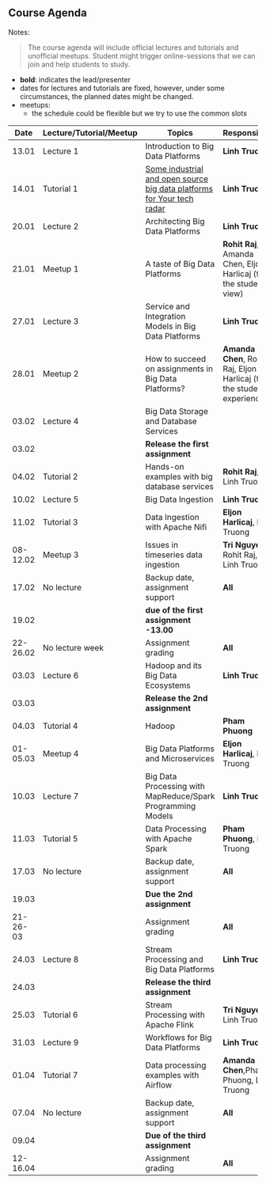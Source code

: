 ## Course Agenda

Notes:
> The course agenda will include official lectures and tutorials and unofficial meetups. Student might trigger online-sessions that we can join and help students to study.
- **bold**: indicates the lead/presenter
- dates for lectures and tutorials are fixed, however, under some circumstances,  the planned dates might be changed.
- meetups:
  - the schedule could be flexible but we try to use the common slots


Date    | Lecture/Tutorial/Meetup  | Topics | Responsibles
--------|--------------|-------|---------
13.01   |Lecture 1  | Introduction to Big Data Platforms | **Linh Truong**
14.01   |Tutorial 1 | [Some industrial and open source big data platforms for Your tech radar](lecturenotes/pdfs/tutorial-walkaround-techradar-v0.2.pdf)| **Linh Truong**
20.01   |Lecture 2|Architecting Big Data Platforms| **Linh Truong**
21.01   |Meetup 1 | A taste of Big Data Platforms | **Rohit Raj**, Amanda Chen, Eljon Harlicaj (from the student view)
27.01  |Lecture 3  | Service and Integration Models in Big Data Platforms| **Linh Truong**
28.01  |Meetup 2   | How to succeed on assignments in Big Data Platforms?| **Amanda Chen**, Rohit Raj, Eljon Harlicaj (from the student experience)
03.02  |Lecture 4  | Big Data Storage and Database Services
03.02  |   | **Release the first assignment**
04.02  |Tutorial 2 | Hands-on examples with big database services| **Rohit Raj**, Linh Truong
10.02  |Lecture 5 | Big Data Ingestion | **Linh Truong**
11.02  |Tutorial 3 | Data Ingestion with Apache Nifi| **Eljon Harlicaj**, Linh Truong
08-12.02  |Meetup 3 |Issues in timeseries data ingestion| **Tri Nguyen**, Rohit Raj, Linh Truong
17.02  | No lecture | Backup date, assignment support| **All**
19.02  |   |  **due of the first assignment -13.00**
22-26.02  |  No lecture week | Assignment grading| **All**
03.03  |Lecture 6  | Hadoop and its Big Data Ecosystems| **Linh Truong**
03.03  |   | **Release the 2nd assignment**
04.03  | Tutorial 4 |Hadoop | **Pham Phuong**
01-05.03  |Meetup  4 | Big Data Platforms and Microservices | **Eljon Harlicaj**, Linh Truong
10.03  |Lecture 7 | Big Data Processing with MapReduce/Spark Programming Models | **Linh Truong**
11.03  |Tutorial 5 | Data Processing with Apache Spark  | **Pham Phuong**, Linh Truong
17.03  |No lecture | Backup date, assignment support| **All**
19.03  |   | **Due the 2nd assignment**  |   |
|21-26-03   |   | Assignment grading  | **All**  |
24.03  |Lecture 8 | Stream Processing and Big Data Platforms| **Linh Truong**,
24.03  |   | **Release the third assignment**
25.03  |Tutorial 6| Stream Processing with Apache Flink | **Tri Nguyen**, Linh Truong
31.03  |Lecture 9 | Workflows for Big Data Platforms | **Linh Truong**
01.04  |Tutorial 7| Data processing examples with Airflow| **Amanda Chen**,Pham Phuong, Linh Truong
07.04  |No lecture| Backup date, assignment support | **All**
09.04  | | **Due of the third assignment**
12-16.04  |   | Assignment grading| **All**
